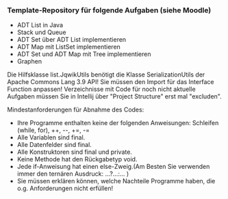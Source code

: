 ### Template-Repository für folgende Aufgaben (siehe Moodle)
- ADT List in Java
- Stack und Queue
- ADT Set über ADT List implementieren
- ADT Map mit ListSet implementieren
- ADT Set und ADT Map mit Tree implementieren
- Graphen

Die Hilfsklasse list.JqwikUtils benötigt die Klasse SerializationUtils der Apache Commons Lang 3.9 API!
Sie müssen den Import für das Interface Function anpassen!
Verzeichnisse mit Code für noch nicht aktuelle Aufgaben müssen Sie in Intellij über "Project Structure" erst mal "excluden".

Mindestanforderungen für Abnahme des Codes:

- Ihre Programme enthalten keine der folgenden Anweisungen: Schleifen (while, for),  ++, --, +=, -=
- Alle Variablen sind final.
- Alle Datenfelder sind final.
- Alle Konstruktoren sind final und private.
- Keine Methode hat den Rückgabetyp void.
- Jede if-Anweisung hat einen else-Zweig.(Am Besten Sie verwenden immer den ternären Ausdruck: ...?...:... )
- Sie müssen erklären können, welche Nachteile Programme haben, die o.g. Anforderungen nicht erfüllen!

